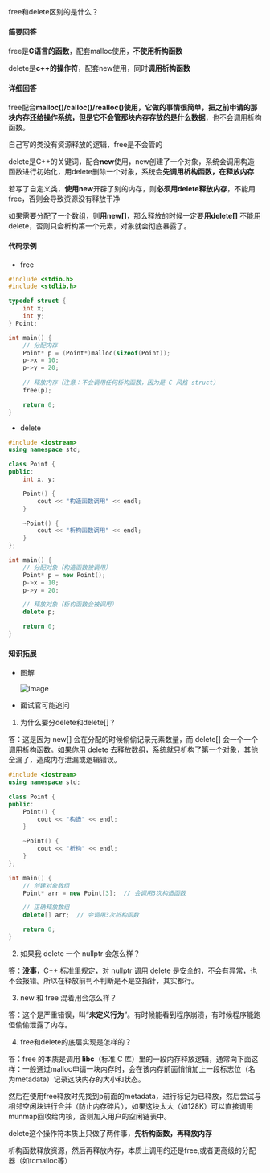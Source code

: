 free和delete区别的是什么？

#### 简要回答
free是**C语言的函数**，配套malloc使用，**不使用析构函数**

delete是**c++的操作符**，配套new使用，同时**调用析构函数**

#### 详细回答

free配合**malloc()/calloc()/realloc()**使用，它做的事情很简单，**把之前申请的那块内存还给操作系统**，但是它**不会管那块内存存放的是什么数据**，也不会调用析构函数。

自己写的类没有资源释放的逻辑，free是不会管的 

delete是C++的关键词，配合**new**使用，new创建了一个对象，系统会调用构造函数进行初始化，用delete删除一个对象，系统会**先调用析构函数，在释放内存**

若写了自定义类，**使用new**开辟了别的内存，则**必须用delete释放内存**，不能用free，否则会导致资源没有释放干净

如果需要分配了一个数组，则**用new[]**，那么释放的时候一定要**用delete[]** 不能用delete，否则只会析构第一个元素，对象就会彻底暴露了。

#### 代码示例
- free
```c
#include <stdio.h>
#include <stdlib.h>

typedef struct {
    int x;
    int y;
} Point;

int main() {
    // 分配内存
    Point* p = (Point*)malloc(sizeof(Point));
    p->x = 10;
    p->y = 20;
    
    // 释放内存（注意：不会调用任何析构函数，因为是 C 风格 struct）
    free(p);

    return 0;
}

```
- delete
```cpp
#include <iostream>
using namespace std;

class Point {
public:
    int x, y;

    Point() {
        cout << "构造函数调用" << endl;
    }

    ~Point() {
        cout << "析构函数调用" << endl;
    }
};

int main() {
    // 分配对象（构造函数被调用）
    Point* p = new Point();
    p->x = 10;
    p->y = 20;

    // 释放对象（析构函数会被调用）
    delete p;

    return 0;
}

```

#### 知识拓展

- 图解

  ![image](https://file1.kamacoder.com/i/bagu/202507091.png)


- 面试官可能追问
1. 为什么要分delete和delete[]？

答：这是因为 new[] 会在分配的时候偷偷记录元素数量，而 delete[] 会一个一个调用析构函数。如果你用 delete 去释放数组，系统就只析构了第一个对象，其他全漏了，造成内存泄漏或逻辑错误。
```cpp
#include <iostream>
using namespace std;

class Point {
public:
    Point() {
        cout << "构造" << endl;
    }

    ~Point() {
        cout << "析构" << endl;
    }
};

int main() {
    // 创建对象数组
    Point* arr = new Point[3];  // 会调用3次构造函数

    // 正确释放数组
    delete[] arr;  // 会调用3次析构函数

    return 0;
}
```

2. 如果我 delete 一个 nullptr 会怎么样？

答：**没事**，C++ 标准里规定，对 nullptr 调用 delete 是安全的，不会有异常，也不会报错。所以在释放前判不判断是不是空指针，其实都行。

3.  new 和 free 混着用会怎么样？

答：这个是严重错误，叫“**未定义行为**”。有时候能看到程序崩溃，有时候程序能跑但偷偷泄露了内存。

4. free和delete的底层实现是怎样的？


答：free 的本质是调用 **libc**（标准 C 库）里的一段内存释放逻辑，通常向下面这样：一般通过malloc申请一块内存时，会在该内存前面悄悄加上一段标志位（名为metadata）记录这块内存的大小和状态。

然后在使用free释放时先找到p前面的metadata，进行标记为已释放，然后尝试与相邻空闲块进行合并（防止内存碎片），如果这块太大（如128K）可以直接调用munmap回收给内核，否则加入用户的空闲链表中。

delete这个操作符本质上只做了两件事，**先析构函数，再释放内存**

析构函数释放资源，然后再释放内存，本质上调用的还是free,或者更高级的分配器（如tcmalloc等）